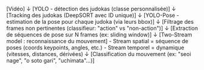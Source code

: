 [Vidéo]
   ↓
[YOLO - détection des judokas (classe personnalisée)]
   ↓
[Tracking des judokas (DeepSORT avec ID unique)]
   ↓
[YOLO-Pose - estimation de la pose pour chaque judoka (via leurs bbox)]
   ↓
[Filtrage des frames non pertinentes (classifieur: "action" vs "non-action")]
   ↓
[Extraction de séquences de pose sur N frames (ex: sliding window)]
   ↓
[Two-Stream model : reconnaissance du mouvement]
       - Stream spatial = séquence de poses (coords keypoints, angles, etc.)
       - Stream temporel = dynamique (vitesses, distances, dérivées)
   ↓
[Classification du mouvement (ex: "seoi nage", "o soto gari", "uchimata"...)]
